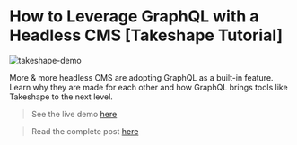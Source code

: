 # How to Leverage GraphQL with a Headless CMS [Takeshape Tutorial]

![takeshape-demo](https://snipcart.com/media/204053/headless-cms-graphql-demo.png)

More & more headless CMS are adopting GraphQL as a built-in feature. Learn why they are made for each other and how GraphQL brings tools like Takeshape to the next level.

> See the live demo [here](https://gratitudejournal.netlify.com/)

> Read the complete post [here](https://snipcart.com/blog/headless-cms-graphql-takeshape-tutorial)
